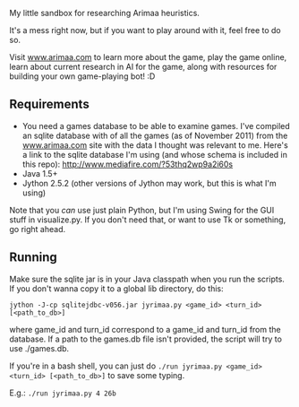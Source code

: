 My little sandbox for researching Arimaa heuristics.

It's a mess right now, but if you want to play around with it, feel free to do so.

Visit www.arimaa.com to learn more about the game, play the game online, learn about current research in AI for the game, along with resources for building your own game-playing bot! :D

Requirements
------------
* You need a games database to be able to examine games. I've compiled an sqlite database with of all the games (as of November 2011) from the www.arimaa.com site with the data I thought was relevant to me. Here's a link to the sqlite database I'm using (and whose schema is included in this repo): http://www.mediafire.com/?53thq2wp9a2i60s
* Java 1.5+ 
* Jython 2.5.2 (other versions of Jython may work, but this is what I'm using)

Note that you _can_ use just plain Python, but I'm using Swing for the GUI stuff in visualize.py. If you don't need that, or want to use Tk or something, go right ahead.

Running
-------
Make sure the sqlite jar is in your Java classpath when you run the scripts. If you don't wanna copy it to a global lib directory, do this:

`jython -J-cp sqlitejdbc-v056.jar jyrimaa.py <game_id> <turn_id> [<path_to_db>]`

where game_id and turn_id correspond to a game_id and turn_id from the database. If a path to the games.db file isn't provided, the script will try to use ./games.db.

If you're in a bash shell, you can just do `./run jyrimaa.py <game_id> <turn_id> [<path_to_db>]` to save some typing.

E.g.: `./run jyrimaa.py 4 26b`


